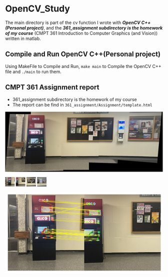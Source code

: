 # OpenCV_Study
The main directory is part of the cv function I wrote with ___OpenCV C++(Personal project)___, 
and the ___361_assignment subdirectory is the homework of my course___ (CMPT 361 Introduction to Computer Graphics (and Vision)) written in matlab.

## Compile and Run OpenCV C++(Personal project)
Using MakeFile to Compile and Run, `make main` to Compile the OpenCV C++ file and `./main` to run them.

## CMPT 361 Assignment report
* 361_assignment subdirectory is the homework of my course
* The report can be find in `361_assignment/Assignment/template.html`

<img src="./361_Assignment/Assignment 2/ResultPicture/S2-panorama.png" alt="S2-panorama" style="zoom:80%;" />

<img src="./361_Assignment/Assignment 2/ResultPicture/S2-im1.png" alt="S2-im1" style="zoom:15%;" width="200" />&nbsp;<img src="./361_Assignment/Assignment 2/ResultPicture/S2-im2.png" alt="S2-im2" style="zoom:15%;" width="200" />&nbsp;<img src="./361_Assignment/Assignment 2/ResultPicture/S2-im3.png" alt="S2-im3" style="zoom:15%;" width="200" />&nbsp;<img src="./361_Assignment/Assignment 2/ResultPicture/S2-im4.png" alt="S2-im4" style="zoom:15%;" width="200" />

<img src="./361_Assignment/Assignment 2/ResultPicture/S2-fastRMatch.png" alt="S2-fastRMatch" style="zoom:50%;" />


